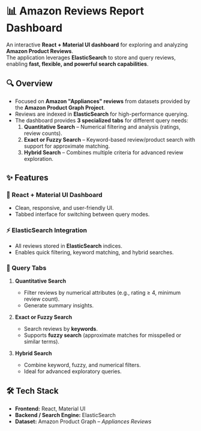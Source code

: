 # 📊 Amazon Reviews Report Dashboard  

An interactive **React + Material UI dashboard** for exploring and analyzing **Amazon Product Reviews**.  
The application leverages **ElasticSearch** to store and query reviews, enabling **fast, flexible, and powerful search capabilities**.  

## 🔍 Overview  
- Focused on **Amazon "Appliances" reviews** from datasets provided by the **Amazon Product Graph Project**.  
- Reviews are indexed in **ElasticSearch** for high-performance querying.  
- The dashboard provides **3 specialized tabs** for different query needs:  
  1. **Quantitative Search** – Numerical filtering and analysis (ratings, review counts).  
  2. **Exact or Fuzzy Search** – Keyword-based review/product search with support for approximate matching.  
  3. **Hybrid Search** – Combines multiple criteria for advanced review exploration.  

## ✨ Features  

### 🎨 React + Material UI Dashboard  
- Clean, responsive, and user-friendly UI.  
- Tabbed interface for switching between query modes.  

### ⚡ ElasticSearch Integration  
- All reviews stored in **ElasticSearch** indices.  
- Enables quick filtering, keyword matching, and hybrid searches.  

### 📑 Query Tabs  
1. **Quantitative Search**  
   - Filter reviews by numerical attributes (e.g., rating ≥ 4, minimum review count).  
   - Generate summary insights.  

2. **Exact or Fuzzy Search**  
   - Search reviews by **keywords**.  
   - Supports **fuzzy search** (approximate matches for misspelled or similar terms).  

3. **Hybrid Search**  
   - Combine keyword, fuzzy, and numerical filters.  
   - Ideal for advanced exploratory queries.  

## 🛠 Tech Stack  
- **Frontend:** React, Material UI  
- **Backend / Search Engine:** ElasticSearch  
- **Dataset:** Amazon Product Graph – *Appliances Reviews*  
